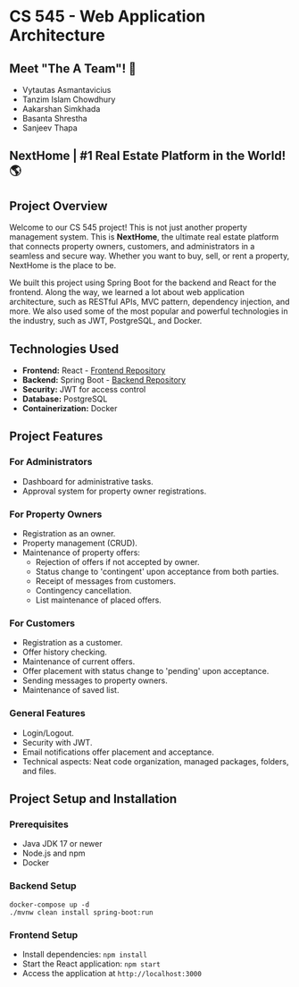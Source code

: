 # CS 545 - Web Application Architecture


## Meet "The A Team"! 🚀

- Vytautas Asmantavicius
- Tanzim Islam Chowdhury
- Aakarshan Simkhada
- Basanta Shrestha
- Sanjeev Thapa



## NextHome | #1 Real Estate Platform in the World! 🌎

## Project Overview

Welcome to our CS 545 project! This is not just another property management system. This is **NextHome**, the ultimate real estate platform that connects property owners, customers, and administrators in a seamless and secure way. Whether you want to buy, sell, or rent a property, NextHome is the place to be.

We built this project using Spring Boot for the backend and React for the frontend. Along the way, we learned a lot about web application architecture, such as RESTful APIs, MVC pattern, dependency injection, and more. We also used some of the most popular and powerful technologies in the industry, such as JWT, PostgreSQL, and Docker.


## Technologies Used

- **Frontend:** React - [Frontend Repository](https://github.com/vytaux/waa-project-react-frontend)
- **Backend:** Spring Boot - [Backend Repository](https://github.com/vytaux/waa-project-spring-backend)
- **Security:** JWT for access control
- **Database:** PostgreSQL
- **Containerization:** Docker

## Project Features

### For Administrators
- Dashboard for administrative tasks.
- Approval system for property owner registrations.

### For Property Owners
- Registration as an owner.
- Property management (CRUD).
- Maintenance of property offers:
    - Rejection of offers if not accepted by owner.
    - Status change to 'contingent' upon acceptance from both parties.
    - Receipt of messages from customers.
    - Contingency cancellation.
    - List maintenance of placed offers.

### For Customers
- Registration as a customer.
- Offer history checking.
- Maintenance of current offers.
- Offer placement with status change to 'pending' upon acceptance.
- Sending messages to property owners.
- Maintenance of saved list.

### General Features
- Login/Logout.
- Security with JWT.
- Email notifications offer placement and acceptance.
- Technical aspects: Neat code organization, managed packages, folders, and files.

## Project Setup and Installation

### Prerequisites
- Java JDK 17 or newer
- Node.js and npm
- Docker

### Backend Setup
```
docker-compose up -d
./mvnw clean install spring-boot:run
```

### Frontend Setup
- Install dependencies: `npm install`
- Start the React application: `npm start`
- Access the application at `http://localhost:3000`
